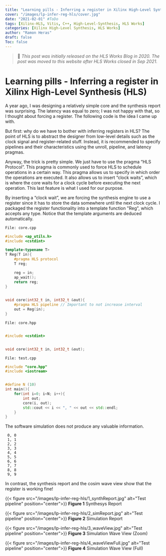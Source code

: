 ```yaml
---
title: "Learning pills - Inferring a register in Xilinx High-Level Synthesis (HLS)"
cover: "/images/lp-infer-reg-hls/cover.jpg"
date: "2021-02-01" #ToDo
tags: [Xilinx-HLS, Vitis, C++, High-Level-Synthesis, HLS Works]
categories: [Xilinx High-Level Synthesis, HLS Works]
author: "Ramon Heras"
draft: false
Toc: false
---
```


> 📝 *This post was initially released on the HLS Works Blog in 2020. The post was moved to this website after HLS Works closed in Sep 2021.*

# Learning pills - Inferring a register in Xilinx High-Level Synthesis (HLS) 

A year ago, I was designing a relatively simple core and the synthesis report was surprising. The latency was equal to zero; I was not happy with that, so I thought about forcing a register. The following code is the idea I came up with. 

But first: why do we have to bother with inferring registers in HLS? The point of HLS is to abstract the designer from low-level details such as the clock signal and register-related stuff. Instead, it is recommended to specify pipelines and their characteristics using the unroll, pipeline, and latency pragmas. 

Anyway, the trick is pretty simple. We just have to use the pragma “HLS Protocol”. This pragma is commonly used to force HLS to schedule operations in a certain way. This pragma allows us to specify in which order the operations are executed. It also allows us to insert “clock waits”, which is where the core waits for a clock cycle before executing the next operation. This last feature is what I used for our purpose. 

By inserting a “clock wait”, we are forcing the synthesis engine to use a register since it has to store the data somewhere until the next clock cycle. I packaged the register functionality into a template function "Reg", which accepts any type. Notice that the template arguments are deduced automatically. 

`File: core.cpp`

```cpp
#include <ap_utils.h> 
#include <cstdint> 

template<typename T> 
T Reg(T in){ 
    #pragma HLS protocol 
    T reg; 

    reg = in; 
    ap_wait(); 
    return reg; 
} 
 

void core(int32_t in, int32_t &out){ 
    #pragma HLS pipeline // Important to not increase interval 
    out = Reg(in); 
} 
```
 

`File: core.hpp`


```cpp

#include <cstdint> 


void core(int32_t in, int32_t &out); 

```


`File: test.cpp`

```cpp
#include "core.hpp" 
#include <iostream> 


#define N (10) 
int main(){ 
    for(int i=0; i<N; i++){ 
        int out; 
        core(i, out); 
        std::cout << i << ", " << out << std::endl; 
    } 
}
```

The software simulation does not produce any valuable information. 

```
 0, 0 
 1, 1 
 2, 2 
 3, 3 
 4, 4 
 5, 5 
 6, 6 
 7, 7 
 8, 8 
 9, 9 
```
 

In contrast, the synthesis report and the cosim wave view show that the register is working fine! 


{{< figure src="/images/lp-infer-reg-hls/1_synthReport.jpg" alt="Test pipeline" position="center">}}
**Figure 1** Synthesys Report 

{{< figure src="/images/lp-infer-reg-hls/2_simReport.jpg" alt="Test pipeline" position="center">}}
**Figure 2** Simulation Report 

{{< figure src="/images/lp-infer-reg-hls/3_waveView.jpg" alt="Test pipeline" position="center">}}
**Figure 3** Simulation Wave View (Zoom)

{{< figure src="/images/lp-infer-reg-hls/4_waveViewFull.jpg" alt="Test pipeline" position="center">}}
**Figure 4** Simulation Wave View (Full)

